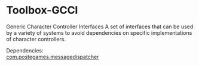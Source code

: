 # Toolbox-GCCI
Generic Character Controller Interfaces  A set of interfaces that can be used by a variety of systems to avoid dependencies on specific implementations of character controllers.

Dependencies:  
[com.postegames.messagedispatcher](https://github.com/Slugronaut/Toolbox-MessageDispatch)  
